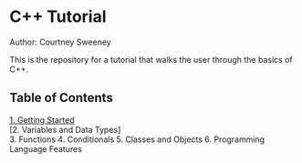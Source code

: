# C++ Tutorial 

Author: Courtney Sweeney

This is the repository for a tutorial that walks the user through the basics of C++. 

## Table of Contents
[1. Getting Started](ClassesAndObjects.md)   
[2. Variables and Data Types]   
3. Functions
4. Conditionals
5. Classes and Objects
6. Programming Language Features
